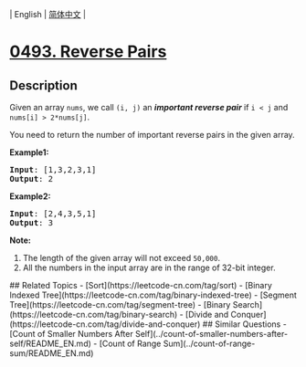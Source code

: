 
| English | [简体中文](README.md) |
# [0493. Reverse Pairs](https://leetcode-cn.com/problems/reverse-pairs/)
## Description
<p>Given an array <code>nums</code>, we call <code>(i, j)</code> an <b><i>important reverse pair</i></b> if <code>i &lt; j</code> and <code>nums[i] &gt; 2*nums[j]</code>.</p>

<p>You need to return the number of important reverse pairs in the given array.</p>

<p><b>Example1:</b>
<pre>
<b>Input</b>: [1,3,2,3,1]
<b>Output</b>: 2
</pre></p>

<p><b>Example2:</b>
<pre>
<b>Input</b>: [2,4,3,5,1]
<b>Output</b>: 3
</pre></p>

<p><b>Note:</b><br>
<ol>
<li>The length of the given array will not exceed <code>50,000</code>.</li>
<li>All the numbers in the input array are in the range of 32-bit integer.</li>
</ol>
</p>
## Related Topics
- [Sort](https://leetcode-cn.com/tag/sort)
- [Binary Indexed Tree](https://leetcode-cn.com/tag/binary-indexed-tree)
- [Segment Tree](https://leetcode-cn.com/tag/segment-tree)
- [Binary Search](https://leetcode-cn.com/tag/binary-search)
- [Divide and Conquer](https://leetcode-cn.com/tag/divide-and-conquer)
## Similar Questions
- [Count of Smaller Numbers After Self](../count-of-smaller-numbers-after-self/README_EN.md)
- [Count of Range Sum](../count-of-range-sum/README_EN.md)
